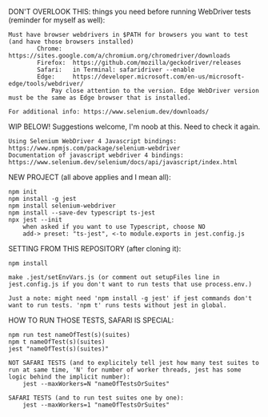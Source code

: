DON'T OVERLOOK THIS: things you need before running WebDriver tests (reminder for myself as well):
	
  	Must have browser webdrivers in $PATH for browsers you want to test (and have those browsers installed)
    		Chrome:   https://sites.google.com/a/chromium.org/chromedriver/downloads
    		Firefox:  https://github.com/mozilla/geckodriver/releases
    		Safari:   in Terminal: safaridriver --enable
    		Edge:     https://developer.microsoft.com/en-us/microsoft-edge/tools/webdriver/
				Pay close attention to the version. Edge WebDriver version must be the same as Edge browser that is installed.	
			
	For additional info: https://www.selenium.dev/downloads/
	
WIP BELOW! Suggestions welcome, I'm noob at this. Need to check it again.

	Using Selenium WebDriver 4 Javascript bindings: https://www.npmjs.com/package/selenium-webdriver
	Documentation of javascript webdriver 4 bindings: https://www.selenium.dev/selenium/docs/api/javascript/index.html

NEW PROJECT (all above applies and I mean all):

	npm init	
	npm install -g jest
	npm install selenium-webdriver
	npm install --save-dev typescript ts-jest
	npx jest --init
		when asked if you want to use Typescript, choose NO
		add-> preset: "ts-jest", <-to module.exports in jest.config.js
		
SETTING FROM THIS REPOSITORY (after cloning it):
	
	npm install
	
	make .jest/setEnvVars.js (or comment out setupFiles line in jest.config.js if you don't want to run tests that use process.env.)
	
	Just a note: might need 'npm install -g jest' if jest commands don't want to run tests. 'npm t' runs tests without jest in global.


HOW TO RUN THOSE TESTS, SAFARI IS SPECIAL:

	npm run test nameOfTest(s)(suites)
	npm t nameOfTest(s)(suites)
	jest "nameOfTest(s)(suites)"
		
	NOT SAFARI TESTS (and to explicitely tell jest how many test suites to run at same time, 'N' for number of worker threads, jest has some logic behind the implicit number):
		jest --maxWorkers=N "nameOfTestsOrSuites"
		
	SAFARI TESTS (and to run test suites one by one):
		jest --maxWorkers=1 "nameOfTestsOrSuites"
	

